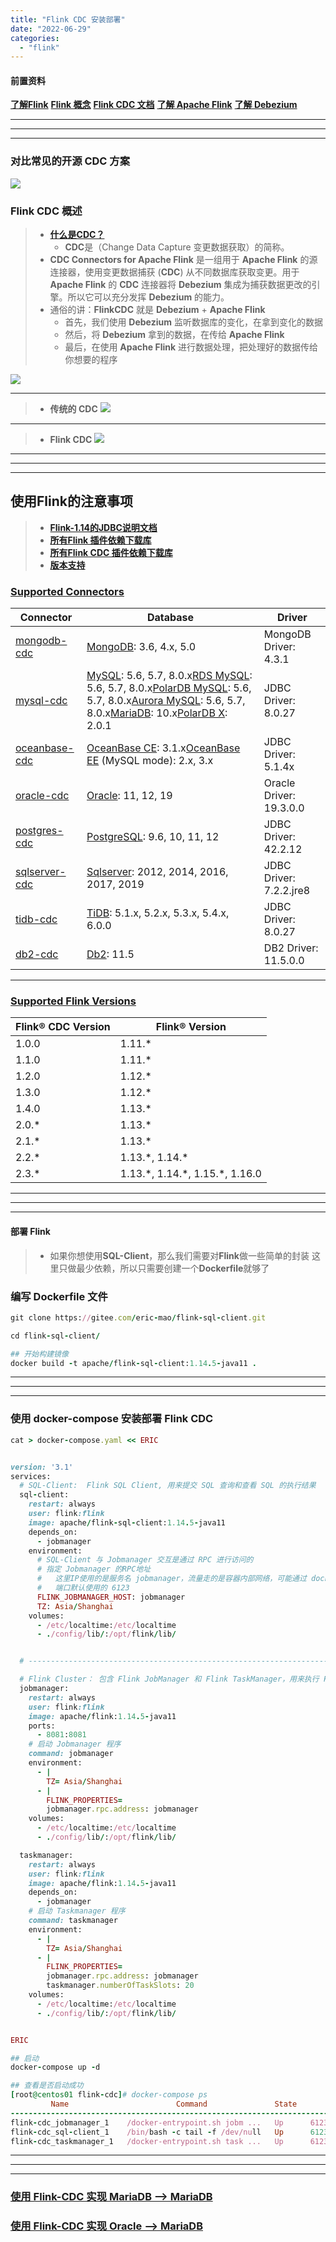 ```yaml
---
title: "Flink CDC 安装部署"
date: "2022-06-29"
categories: 
  - "flink"
---
```


#### 前置资料

**[了解Flink](http://www.dev-share.top/2022/07/05/%e4%bb%80%e4%b9%88%e6%98%afflink/ "了解Flink")** **[Flink 概念](https://nightlies.apache.org/flink/flink-docs-release-1.15/zh/docs/concepts/overview/ "Flink 概念")** **[Flink CDC 文档](https://ververica.github.io/flink-cdc-connectors/master/content/%E5%BF%AB%E9%80%9F%E4%B8%8A%E6%89%8B/index.html "Flink CDC 文档")** **[了解 Apache Flink](https://flink.apache.org/zh/ "了解 Apache Flink")** **[了解 Debezium](https://github.com/debezium/debezium/blob/main/README_ZH.md "了解 Debezium")**

* * *

* * *

* * *

### **对比常见的开源 CDC 方案**

[![](http://qiniu.dev-share.top/image/png/cdc-tools-compare.png)](http://qiniu.dev-share.top/image/png/cdc-tools-compare.png)

### Flink CDC 概述

> - **[什么是CDC？](https://developer.aliyun.com/article/786600?utm_content=m_1000289248 "什么是CDC？")**
>     - **CDC**是（Change Data Capture 变更数据获取）的简称。
> - **CDC Connectors for Apache Flink** 是一组用于 **Apache Flink** 的源连接器，使用变更数据捕获 (**CDC**) 从不同数据库获取变更。用于**Apache Flink** 的 **CDC** 连接器将 **Debezium** 集成为捕获数据更改的引擎。所以它可以充分发挥 **Debezium** 的能力。
> - 通俗的讲：**FlinkCDC** 就是 **Debezium** + **Apache Flink**
>     - 首先，我们使用 **Debezium** 监听数据库的变化，在拿到变化的数据
>     - 然后，将 **Debezium** 拿到的数据，在传给 **Apache Flink**
>     - 最后，在使用 **Apache Flink** 进行数据处理，把处理好的数据传给你想要的程序

[![](http://qiniu.dev-share.top/image/png/flinkcdc.png)](http://qiniu.dev-share.top/image/png/flinkcdc.png)

* * *

> - **传统的 CDC** [![](http://qiniu.dev-share.top/image/png/tradition-cdc.jpg)](http://qiniu.dev-share.top/image/png/tradition-cdc.jpg)

* * *

> - **Flink CDC** [![](http://qiniu.dev-share.top/image/png/flink-cdc.png)](http://qiniu.dev-share.top/image/png/flink-cdc.png)

* * *

* * *

* * *

## 使用Flink的注意事项

> - **[Flink-1.14的JDBC说明文档](https://nightlies.apache.org/flink/flink-docs-release-1.14/zh/docs/connectors/table/jdbc/ "Flink-1.14的JDBC说明文档")**
> - **[所有Flink 插件依赖下载库](https://repo.maven.apache.org/maven2/org/apache/flink/ "所有Flink 插件依赖下载库")**
> - **[所有Flink CDC 插件依赖下载库](https://repo1.maven.org/maven2/com/ververica/ "所有Flink CDC 依赖下载库")**
> - **[版本支持](https://ververica.github.io/flink-cdc-connectors/master/content/about.html#supported-flink-versions "版本支持")**

### [Supported Connectors](https://ververica.github.io/flink-cdc-connectors/master/content/about.html#supported-connectors)

| Connector | Database | Driver |
| --- | --- | --- |
| [mongodb-cdc](https://ververica.github.io/flink-cdc-connectors/master/content/connectors/mongodb-cdc.html) | [MongoDB](https://www.mongodb.com/): 3.6, 4.x, 5.0 | MongoDB Driver: 4.3.1 |
| [mysql-cdc](https://ververica.github.io/flink-cdc-connectors/master/content/connectors/mysql-cdc.html) | [MySQL](https://dev.mysql.com/doc): 5.6, 5.7, 8.0.x[RDS MySQL](https://www.aliyun.com/product/rds/mysql): 5.6, 5.7, 8.0.x[PolarDB MySQL](https://www.aliyun.com/product/polardb): 5.6, 5.7, 8.0.x[Aurora MySQL](https://aws.amazon.com/cn/rds/aurora): 5.6, 5.7, 8.0.x[MariaDB](https://mariadb.org/): 10.x[PolarDB X](https://github.com/ApsaraDB/galaxysql): 2.0.1 | JDBC Driver: 8.0.27 |
| [oceanbase-cdc](https://ververica.github.io/flink-cdc-connectors/master/content/connectors/oceanbase-cdc.html) | [OceanBase CE](https://open.oceanbase.com/): 3.1.x[OceanBase EE](https://www.oceanbase.com/product/oceanbase) (MySQL mode): 2.x, 3.x | JDBC Driver: 5.1.4x |
| [oracle-cdc](https://ververica.github.io/flink-cdc-connectors/master/content/connectors/oracle-cdc.html) | [Oracle](https://www.oracle.com/index.html): 11, 12, 19 | Oracle Driver: 19.3.0.0 |
| [postgres-cdc](https://ververica.github.io/flink-cdc-connectors/master/content/connectors/postgres-cdc.html) | [PostgreSQL](https://www.postgresql.org/): 9.6, 10, 11, 12 | JDBC Driver: 42.2.12 |
| [sqlserver-cdc](https://ververica.github.io/flink-cdc-connectors/master/content/connectors/sqlserver-cdc.html) | [Sqlserver](https://www.microsoft.com/sql-server): 2012, 2014, 2016, 2017, 2019 | JDBC Driver: 7.2.2.jre8 |
| [tidb-cdc](https://ververica.github.io/flink-cdc-connectors/master/content/connectors/tidb-cdc.html) | [TiDB](https://www.pingcap.com/): 5.1.x, 5.2.x, 5.3.x, 5.4.x, 6.0.0 | JDBC Driver: 8.0.27 |
| [db2-cdc](https://ververica.github.io/flink-cdc-connectors/master/content/connectors/db2-cdc.html) | [Db2](https://www.ibm.com/products/db2): 11.5 | DB2 Driver: 11.5.0.0 |

* * *

### [Supported Flink Versions](https://ververica.github.io/flink-cdc-connectors/master/content/about.html#supported-flink-versions)

| Flink® CDC Version | Flink® Version |
| --- | --- |
| 1.0.0 | 1.11.\* |
| 1.1.0 | 1.11.\* |
| 1.2.0 | 1.12.\* |
| 1.3.0 | 1.12.\* |
| 1.4.0 | 1.13.\* |
| 2.0.\* | 1.13.\* |
| 2.1.\* | 1.13.\* |
| 2.2.\* | 1.13.\*, 1.14.\* |
| 2.3.\* | 1.13.\*, 1.14.\*, 1.15.\*, 1.16.0 |

* * *

* * *

* * *

#### **部署 Flink**

> - 如果你想使用**SQL-Client**，那么我们需要对**Flink**做一些简单的封装 这里只做最少依赖，所以只需要创建一个**Dockerfile**就够了

### **编写 Dockerfile 文件**

```ruby
git clone https://gitee.com/eric-mao/flink-sql-client.git

cd flink-sql-client/

## 开始构建镜像
docker build -t apache/flink-sql-client:1.14.5-java11 .

```

* * *

* * *

* * *

### 使用 docker-compose 安装部署 Flink CDC

```ruby
cat > docker-compose.yaml << ERIC


version: '3.1'
services:
  # SQL-Client:  Flink SQL Client, 用来提交 SQL 查询和查看 SQL 的执行结果
  sql-client:
    restart: always
    user: flink:flink
    image: apache/flink-sql-client:1.14.5-java11
    depends_on:
      - jobmanager
    environment:
      # SQL-Client 与 Jobmanager 交互是通过 RPC 进行访问的
      # 指定 Jobmanager 的RPC地址
      #   这里IP使用的是服务名 jobmanager，流量走的是容器内部网络，可能通过 docker network ls 查看
      #   端口默认使用的 6123
      FLINK_JOBMANAGER_HOST: jobmanager
      TZ: Asia/Shanghai
    volumes:
      - /etc/localtime:/etc/localtime
      - ./config/lib/:/opt/flink/lib/


  # ---------------------------------------------------------------------------------

  # Flink Cluster： 包含 Flink JobManager 和 Flink TaskManager，用来执行 Flink SQL
  jobmanager:
    restart: always
    user: flink:flink
    image: apache/flink:1.14.5-java11
    ports:
      - 8081:8081
    # 启动 Jobmanager 程序
    command: jobmanager
    environment:
      - |
        TZ= Asia/Shanghai
      - |
        FLINK_PROPERTIES=
        jobmanager.rpc.address: jobmanager
    volumes:
      - /etc/localtime:/etc/localtime
      - ./config/lib/:/opt/flink/lib/

  taskmanager:
    restart: always
    user: flink:flink
    image: apache/flink:1.14.5-java11
    depends_on:
      - jobmanager
    # 启动 Taskmanager 程序
    command: taskmanager
    environment:
      - |
        TZ= Asia/Shanghai
      - |
        FLINK_PROPERTIES=
        jobmanager.rpc.address: jobmanager
        taskmanager.numberOfTaskSlots: 20
    volumes:
      - /etc/localtime:/etc/localtime
      - ./config/lib/:/opt/flink/lib/


ERIC

```

```ruby
## 启动
docker-compose up -d

## 查看是否启动成功
[root@centos01 flink-cdc]# docker-compose ps
         Name                        Command               State                         Ports
---------------------------------------------------------------------------------------------------------------------
flink-cdc_jobmanager_1    /docker-entrypoint.sh jobm ...   Up      6123/tcp, 0.0.0.0:8081->8081/tcp,:::8081->8081/tcp
flink-cdc_sql-client_1    /bin/bash -c tail -f /dev/null   Up      6123/tcp, 8081/tcp
flink-cdc_taskmanager_1   /docker-entrypoint.sh task ...   Up      6123/tcp, 8081/tcp

```

* * *

* * *

* * *

### **[使用 Flink-CDC 实现 MariaDB --> MariaDB](http://www.dev-share.top/2022/07/01/%e4%bd%bf%e7%94%a8-flink-cdc-%e5%ae%9e%e7%8e%b0-mariadb-mariadb/ "使用 Flink-CDC 实现 MariaDB --> MariaDB")**

### **[使用 Flink-CDC 实现 Oracle --> MariaDB](http://www.dev-share.top/2022/07/06/%e4%bd%bf%e7%94%a8-flink-cdc-%e5%ae%9e%e7%8e%b0-oracle-mariadb/ "使用 Flink-CDC 实现 Oracle --> MariaDB")**
